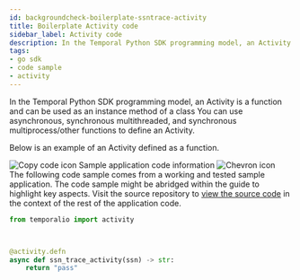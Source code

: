 ```yaml
---
id: backgroundcheck-boilerplate-ssntrace-activity
title: Boilerplate Activity code
sidebar_label: Activity code
description: In the Temporal Python SDK programming model, an Activity is an function.
tags:
- go sdk
- code sample
- activity
---
```


<!-- DO NOT EDIT THIS FILE DIRECTLY.
THIS FILE IS GENERATED from https://github.com/temporalio/documentation-samples-python/blob/main/backgroundcheck_boilerplate/activities/ssntraceactivity_dacx.py. -->

In the Temporal Python SDK programming model, an Activity is a function and can be used as an instance method of a class
You can use asynchronous, synchronous multithreaded, and synchronous multiprocess/other functions to define an Activity.

Below is an example of an Activity defined as a function.

<div class="copycode-notice-container"><div class="copycode-notice"><img data-style="copycode-icon" src="/icons/copycode.png" alt="Copy code icon" /> Sample application code information <img id="i-b5988134-2b1b-45e2-963a-234fbcb26b6a" data-event="clickable-copycode-info" data-style="chevron-icon" src="/icons/chevron.png" alt="Chevron icon" /></div><div id="copycode-info-b5988134-2b1b-45e2-963a-234fbcb26b6a" class="copycode-info">The following code sample comes from a working and tested sample application. The code sample might be abridged within the guide to highlight key aspects. Visit the source repository to <a href="https://github.com/temporalio/documentation-samples-python/blob/main/backgroundcheck_boilerplate/activities/ssntraceactivity_dacx.py">view the source code</a> in the context of the rest of the application code.</div></div>

```python
from temporalio import activity



@activity.defn
async def ssn_trace_activity(ssn) -> str:
    return "pass"
```
